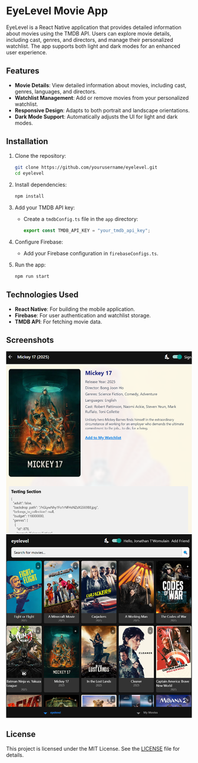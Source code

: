 # EyeLevel Movie App

EyeLevel is a React Native application that provides detailed information about movies using the TMDB API. Users can explore movie details, including cast, genres, and directors, and manage their personalized watchlist. The app supports both light and dark modes for an enhanced user experience.

## Features

- **Movie Details**: View detailed information about movies, including cast, genres, languages, and directors.
- **Watchlist Management**: Add or remove movies from your personalized watchlist.
- **Responsive Design**: Adapts to both portrait and landscape orientations.
- **Dark Mode Support**: Automatically adjusts the UI for light and dark modes.

## Installation

1. Clone the repository:

   ```bash
   git clone https://github.com/yourusername/eyelevel.git
   cd eyelevel
   ```

2. Install dependencies:

   ```bash
   npm install
   ```

3. Add your TMDB API key:
   - Create a `tmdbConfig.ts` file in the `app` directory:

     ```typescript
     export const TMDB_API_KEY = "your_tmdb_api_key";
     ```

4. Configure Firebase:
   - Add your Firebase configuration in `firebaseConfigs.ts`.

5. Run the app:

   ```bash
   npm run start
   ```

## Technologies Used

- **React Native**: For building the mobile application.
- **Firebase**: For user authentication and watchlist storage.
- **TMDB API**: For fetching movie data.

## Screenshots

![Light Mode](./assets/screenshots/light-mode.png)
![Dark Mode](./assets/screenshots/dark-mode.png)

## License

This project is licensed under the MIT License. See the [LICENSE](LICENSE) file for details.
